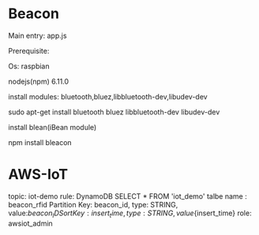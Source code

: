 # Beacon

Main entry: app.js


Prerequisite:

Os: raspbian

nodejs(npm) 6.11.0

install modules: bluetooth,bluez,libbluetooth-dev,libudev-dev

sudo apt-get install bluetooth bluez libbluetooth-dev libudev-dev

install blean(iBean module)

npm install bleacon

# AWS-IoT

topic: iot-demo
rule:   DynamoDB
SELECT * FROM 'iot_demo'
talbe name : beacon_rfid
Partition Key: beacon_id, type: STRING, value:${beacon_ID}
Sort Key: insert_time, type:STRING, value${insert_time}
role: awsiot_admin
